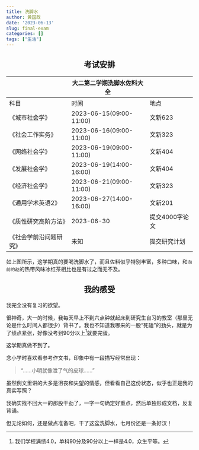 ```yaml
---
title: 洗脚水
author: 黄国政
date: '2023-06-13'
slug: final-exam
categories: []
tags: ["生活"]
---
```


<!--more-->

<style>
h2,h3,h4 {
  text-align: center;
  font-weight: bold;
}
</style>

## **考试安排**

|         |<center>大二第二学期洗脚水佐料大全</center>|               |
|:-----------------------|:--------------------------|:---------------|
| 科目                   | 时间                      | 地点           |
| 《城市社会学》         | 2023-06-15(09:00-11:00)   | 文新623        |
| 《社会工作实务》       | 2023-06-16(09:00-11:00)   | 文新323        |
| 《网络社会学》         | 2023-06-19(09:00-11:00)   | 文新404        |
| 《发展社会学》         | 2023-06-19(14:00-16:00)   | 文新404        |
| 《经济社会学》         | 2023-06-21(09:00-11:00)   | 文新323        |
| 《通用学术英语2》      | 2023-06-27(14:00-16:00)   | 文新201        |
| 《质性研究高阶方法》   | 2023-06-30                | 提交4000字论文 |
| 《社会学前沿问题研究》 | 未知                      | 提交研究计划   |

如上图所示，这学期真的要喝洗脚水了，而且佐料似乎特别丰富，多种口味，和`向前的赵`的热带风味冰红茶相比也是有过之而无不及。

## **我的感受**

我完全没有复习的欲望。

很神奇，大一的时候，我每天早上不到六点钟就起床到研究生自习的教室（那里无论是什么时间人都很少）背书了。我也不知道我哪来的一股“死磕”的劲头，就是为了绩点紧张，好像没考到90分以上[^grade]就要完蛋。

[^grade]: 我们学校满绩4.0，单科90分及90分以上一样是4.0，众生平等。

这学期真做不到了。

念小学时喜欢看参考作文书，印象中有一段描写经常出现：

> “……小明就像泄了气的皮球……”

虽然例文里讲的大多是沮丧和失望的情感，但看看自己这份状态，似乎也正是我的真实写照？

我确实找不回大一的那股干劲了，一字一句确定好重点，然后单独形成文档，反复背诵。

但无论如何，还是做点准备吧，干了这盆洗脚水，七月份还是一条好汉！